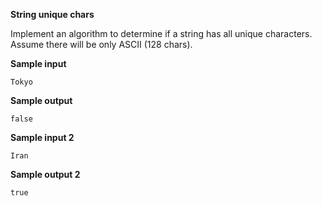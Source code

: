 **String unique chars** 

Implement an algorithm to determine if a string has all unique characters.
Assume there will be only ASCII (128 chars).

**Sample input**

`Tokyo`

**Sample output**

`false`

**Sample input 2**

`Iran`

**Sample output 2**

`true`